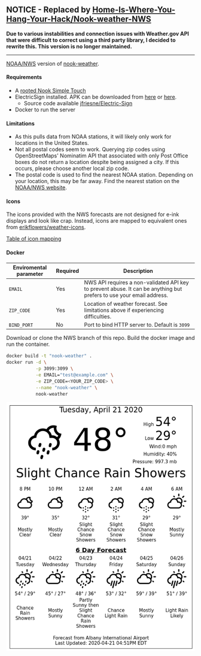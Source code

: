 ## NOTICE - Replaced by [Home-Is-Where-You-Hang-Your-Hack/Nook-weather-NWS](https://github.com/Home-Is-Where-You-Hang-Your-Hack/Nook-weather-NWS)

**Due to various instabilities and connection issues with Weather.gov API that were difficult to correct using a third party library, I decided to rewrite this.
This version is no longer maintained.**
  
  
<hr />

[NOAA/NWS](https://www.weather.gov) version of [nook-weather](https://github.com/TheCase/nook-weather).

#### Requirements
* A [rooted Nook Simple Touch](https://forum.xda-developers.com/showthread.php?t=2040351)
* ElectricSign installed. APK can be downloaded from [here](https://apkpure.com/electric-sign/com.sugoi.electricsign) or [here](./misc/Electric_Sign_v1.0.3.apk).
  * Source code available [jfriesne/Electric-Sign](https://github.com/jfriesne/Electric-Sign)
* Docker to run the server


#### Limitations
* As this pulls data from NOAA stations, it will likely only work for locations in the United States.
* Not all postal codes seem to work.  Querying zip codes using OpenStreetMaps' Nominatim API that associated with only Post Office boxes do not return a location despite being assigned a city.  If this occurs, please choose another local zip code.
* The postal code is used to find the nearest NOAA station.  Depending on your location, this may be far away.  Find the nearest station on the [NOAA/NWS website](https://www.weather.gov).


#### Icons
The icons provided with the NWS forecasts are not designed for e-ink displays and look like crap.  Instead, icons are mapped to equivalent ones from [erikflowers/weather-icons](https://github.com/erikflowers/weather-icons).

[Table of icon mapping](./icons.md)

#### Docker
| Enviromental parameter | Required | Description |
| -- | -- | --|
| `EMAIL` | Yes| NWS API requires a non-validated API key to prevent abuse.  It can be anything but prefers to use your email address.
| `ZIP_CODE`| Yes | Location of weather forecast.  See limitations above if experiencing difficulties.
|`BIND_PORT`| No | Port to bind HTTP server to.  Default is `3099`


Download or clone the NWS branch of this repo.  Build the docker image and run the container.
```BASH
docker build -t "nook-weather" .
docker run -d \
           -p 3099:3099 \
           -e EMAIL="test@example.com" \
           -e ZIP_CODE=<YOUR_ZIP_CODE> \
           --name "nook-weather" \
           nook-weather
```


![screenshot](./misc/screenshot.png)
